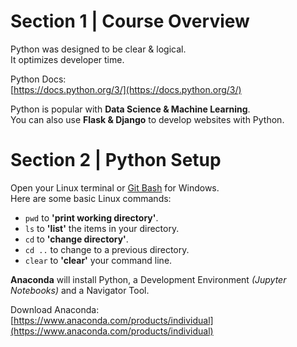 # Section 1 | Course Overview

Python was designed to be clear & logical.  
It optimizes developer time.

Python Docs:  
[https://docs.python.org/3/](https://docs.python.org/3/)

Python is popular with **Data Science & Machine Learning**.  
You can also use **Flask & Django** to develop websites with Python.

# Section 2 | Python Setup

Open your Linux terminal or [Git Bash](https://gitforwindows.org/) for Windows.  
Here are some basic Linux commands:

- `pwd` to **'print working directory'**.
- `ls` to **'list'** the items in your directory.
- `cd` to **'change directory'**.
- `cd ..` to change to a previous directory.
- `clear` to **'clear'** your command line.

**Anaconda** will install Python, a Development Environment _(Jupyter Notebooks)_ and a Navigator Tool.

Download Anaconda:  
[https://www.anaconda.com/products/individual](https://www.anaconda.com/products/individual)
